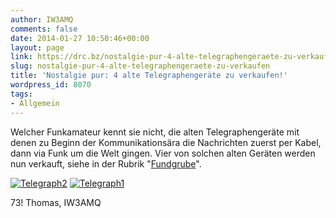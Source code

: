 ```yaml
---
author: IW3AMQ
comments: false
date: 2014-01-27 10:50:46+00:00
layout: page
link: https://drc.bz/nostalgie-pur-4-alte-telegraphengeraete-zu-verkaufen/
slug: nostalgie-pur-4-alte-telegraphengeraete-zu-verkaufen
title: 'Nostalgie pur: 4 alte Telegraphengeräte zu verkaufen!'
wordpress_id: 8070
tags:
- Allgemein
---
```


Welcher Funkamateur kennt sie nicht, die alten Telegraphengeräte mit denen zu Beginn der Kommunikationsära die Nachrichten zuerst per Kabel, dann via Funk um die Welt gingen. Vier von solchen alten Geräten werden nun verkauft, siehe in der Rubrik "[Fundgrube](https://drc.bz/flohmarkt/)".


[![Telegraph2](https://drc.bz/wp-content/uploads/2009/12/Telegraph2.jpg)](https://drc.bz/wp-content/uploads/2009/12/Telegraph2.jpg)
[![Telegraph1](https://drc.bz/wp-content/uploads/2009/12/Telegraph1.jpg)](https://drc.bz/wp-content/uploads/2009/12/Telegraph1.jpg)


73! Thomas, IW3AMQ
